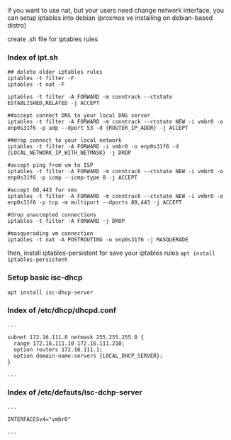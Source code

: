 if you want to use nat, but your users need change network interface, you can setup iptables into debian (proxmox ve installing on debian-based distro)

create .sh file for iptables rules

### Index of ipt.sh

```
## delete older iptables rules
iptables -t filter -F
iptables -t nat -F

iptables -t filter -A FORWARD -m conntrack --ctstate ESTABLISHED,RELATED -j ACCEPT

##accept connect DNS to your local DNS server
iptables -t filter -A FORWARD -m conntrack --ctstate NEW -i vmbr0 -o enp0s31f6 -p udp --dport 53 -d {ROUTER_IP_ADDR} -j ACCEPT

##drop connect to your local network
iptables -t filter -A FORWARD -i vmbr0 -o enp0s31f6 -d {LOCAL_NETWORK_IP_WITH_NETMASK} -j DROP

#accept ping from vm to ISP
iptables -t filter -A FORWARD -m conntrack --ctstate NEW -i vmbr0 -o enp0s31f6 -p icmp --icmp-type 8 -j ACCEPT

#accept 80,443 for vms
iptables -t filter -A FORWARD -m conntrack --ctstate NEW -i vmbr0 -o enp0s31f6 -p tcp -m multiport --dports 80,443 -j ACCEPT

#drop unaccepted connections
iptables -t filter -A FORWARD -j DROP

#masquerading vm connection
iptables -t nat -A POSTROUTING -o enp0s31f6 -j MASQUERADE 
```
then, install iptables-persistent for save your iptables rules
``` apt install iptables-persistent ```

### Setup basic isc-dhcp

```apt install isc-dhcp-server```

### Index of /etc/dhcp/dhcpd.conf

```
...

subnet 172.16.111.0 netmask 255.255.255.0 {
  range 172.16.111.10 172.16.111.210;
  option routers 172.16.111.1;
  option domain-name-servers {LOCAL_DHCP_SERVER};
}

...
```

### Index of /etc/defauts/isc-dchp-server

```
...

INTERFACESv4="vmbr0"

...
```
